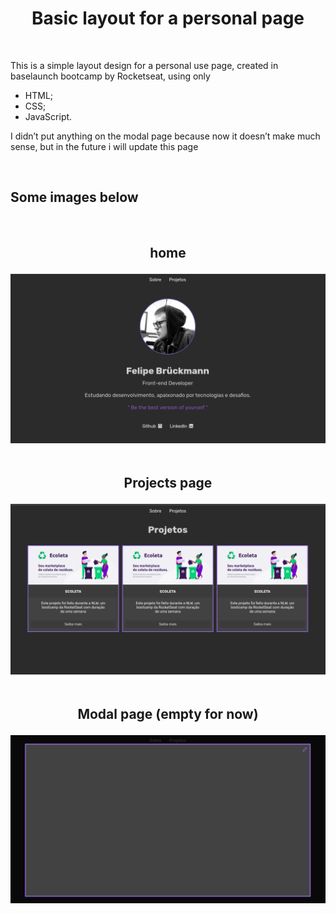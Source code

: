 <h1 align="center">Basic layout for a personal page</h1>
<br>
<p>This is a simple layout design for a personal use page, created in baselaunch bootcamp by Rocketseat, using only </p>
<ul>
    <li>HTML;</li>
    <li>CSS;</li>
    <li>JavaScript.</li>
</ul>
<p>I didn’t put anything on the modal page because now it doesn’t make much sense, but in the future i will update this page</p>
<br>
<h2>Some images below</h2>
<br>
<h2 align="center">
    <p>home</p>
<img src="readmeimg/index.png">
    <br>
    <br>
    <p>Projects page</p>
<img src="readmeimg/projetos.png">
    <br>
    <br>
    <p>Modal page (empty for now)</p>
<img src="readmeimg/modal.png">
</h2>